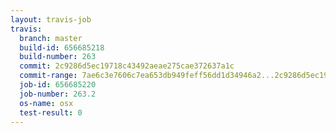 ```yaml
---
layout: travis-job
travis:
  branch: master
  build-id: 656685218
  build-number: 263
  commit: 2c9286d5ec19718c43492aeae275cae372637a1c
  commit-range: 7ae6c3e7606c7ea653db949feff56dd1d34946a2...2c9286d5ec19718c43492aeae275cae372637a1c
  job-id: 656685220
  job-number: 263.2
  os-name: osx
  test-result: 0
---
```

